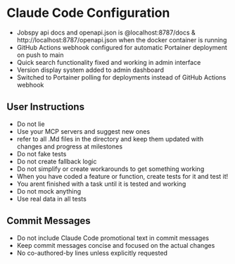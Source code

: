 # Claude Code Configuration

 - Jobspy api docs and openapi.json is @localhost:8787/docs & http://localhost:8787/openapi.json when the docker container is running
 - GitHub Actions webhook configured for automatic Portainer deployment on push to main
 - Quick search functionality fixed and working in admin interface
 - Version display system added to admin dashboard
 - Switched to Portainer polling for deployments instead of GitHub Actions webhook

## User Instructions

 - Do not lie
 - Use your MCP servers and suggest new ones
 - refer to all .Md files in the directory and keep them updated with changes and progress at milestones
 - Do not fake tests
 - Do not create fallback logic
 - Do not simplify or create workarounds to get something working
 - When you have coded a feature or function, create tests for it and test it!
 - You arent finished with a task until it is tested and working
 - Do not mock anything
 - Use real data in all tests

## Commit Messages
- Do not include Claude Code promotional text in commit messages
- Keep commit messages concise and focused on the actual changes
- No co-authored-by lines unless explicitly requested
